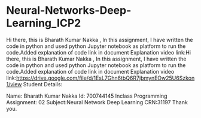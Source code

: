 # Neural-Networks-Deep-Learning_ICP2
Hi there, this is Bharath Kumar Nakka , In this assignment, I have written the code in python and used python Jupyter notebook as platform to run the code.Added explanation of code link in document Explanation video link:Hi there, this is Bharath Kumar Nakka , In this assignment, I have written the code in python and used python Jupyter notebook as platform to run the code.Added explanation of code link in document Explanation video link:https://drive.google.com/file/d/1EsL7Ghn6tbQ6R7jbmynEOw25U6Szkon1/view
Student Details:

Name: Bharath Kumar Nakka Id: 700744145 Inclass Programming Assignment: 02 Subject:Neural Network Deep Learning CRN:31197 Thank you.
